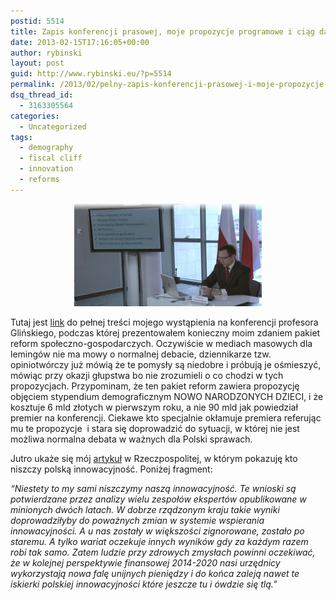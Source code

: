 ```yaml
---
postid: 5514
title: Zapis konferencji prasowej, moje propozycje programowe i ciąg dalszy krucjaty w obronie innowacyjności
date: 2013-02-15T17:16:05+00:00
author: rybinski
layout: post
guid: http://www.rybinski.eu/?p=5514
permalink: /2013/02/pelny-zapis-konferencji-prasowej-i-moje-propozycje-programowe/
dsq_thread_id:
  - 3163305564
categories:
  - Uncategorized
tags:
  - demography
  - fiscal cliff
  - innovation
  - reforms
---
```

<p style="text-align: center;">
  <a href="/uploads/2013/02/Wystapienie_Rybinski.jpg"><img class="size-medium wp-image-5515 aligncenter" title="Wystapienie_Rybinski" src="/uploads/2013/02/Wystapienie_Rybinski-300x164.jpg" alt="" width="300" height="164" /></a>
</p>

Tutaj jest [link](http://www.wykop.pl/link/1413371/tego-nie-zobaczysz-w-tvn24-cala-konferencja-prof-rybinskiego-i-modzelewskiego/) do pełnej treści mojego wystąpienia na konferencji profesora Glińskiego, podczas której prezentowałem konieczny moim zdaniem pakiet reform społeczno-gospodarczych. Oczywiście w mediach masowych dla lemingów nie ma mowy o normalnej debacie, dziennikarze tzw. opiniotwórczy już mówią że te pomysły są niedobre i próbują je ośmieszyć, mówiąc przy okazji głupstwa bo nie zrozumieli o co chodzi w tych propozycjach. Przypominam, że ten pakiet reform zawiera propozycję objęciem stypendium demograficznym NOWO NARODZONYCH DZIECI, i że kosztuje 6 mld złotych w pierwszym roku, a nie 90 mld jak powiedział premier na konferencji. Ciekawe kto specjalnie okłamuje premiera referując mu te propozycje  i stara się doprowadzić do sytuacji, w której nie jest możliwa normalna debata w ważnych dla Polski sprawach.

Jutro ukaże się mój [artykuł](http://www.rp.pl/artykul/61991,981153-Rybinski--Przegrana-innowacyjnosc.html) w Rzeczpospolitej, w którym pokazuję kto niszczy polską innowacyjność. Poniżej fragment:

_“Niestety to my sami niszczymy naszą innowacyjność. Te wnioski są potwierdzane przez analizy wielu zespołów ekspertów opublikowane w minionych dwóch latach. W dobrze rządzonym kraju takie wyniki doprowadziłyby do poważnych zmian w systemie wspierania innowacyjności. A u nas zostały w większości zignorowane, zostało po staremu. A tylko wariat oczekuje innych wyników gdy za każdym razem robi tak samo. Zatem ludzie przy zdrowych zmysłach powinni oczekiwać, że w kolejnej perspektywie finansowej 2014-2020 nasi urzędnicy wykorzystają nowa falę unijnych pieniędzy i do końca zaleją nawet te iskierki polskiej innowacyjności które jeszcze tu i ówdzie się tlą.”_

